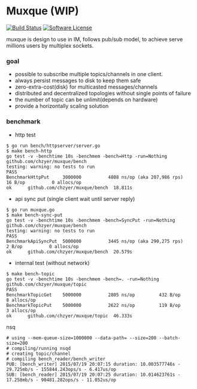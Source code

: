# Muxque (WIP)

[![Build Status](https://travis-ci.org/chzyer/muxque.svg?branch=master)](https://travis-ci.org/chzyer/muxque)
[![Software License](https://img.shields.io/badge/license-MIT-brightgreen.svg)](LICENSE.md)

muxque is design to use in IM, follows pub/sub model, to achieve serve millions users by multiplex sockets.

### goal
* possible to subscribe multiple topics/channels in one client.
* always persist messages to disk to keep them safe
* zero-extra-cost(disk) for multicasted messages/channels
* distributed and decentralized topologies without single points of failure
* the number of topic can be unlimit(depends on hardware)
* provide a horizontally scaling solution

### benchmark

* http test
```
$ go run bench/httpserver/server.go
$ make bench-http
go test -v -benchtime 10s -benchmem -bench=Http -run=Nothing github.com/chzyer/muxque/bench
testing: warning: no tests to run
PASS
BenchmarkHttpPut	 3000000	      4808 ns/op (aka 207,986 rps)	      16 B/op	       0 allocs/op
ok  	github.com/chzyer/muxque/bench	18.811s
```

* api sync put (single client wait until server reply)
```
$ go run muxque.go
$ make bench-sync-put
go test -v -benchtime 10s -benchmem -bench=SyncPut -run=Nothing github.com/chzyer/muxque/bench
testing: warning: no tests to run
PASS
BenchmarkApiSyncPut	 5000000	      3445 ns/op (aka 290,275 rps)	       2 B/op	       0 allocs/op
ok  	github.com/chzyer/muxque/bench	20.579s
```

* internal test (without network)
```
$ make bench-topic
go test -v -benchtime 10s -benchmem -bench=. -run=Nothing github.com/chzyer/muxque/topic
PASS
BenchmarkTopicGet	 5000000	      2805 ns/op	     432 B/op	       8 allocs/op
BenchmarkTopicPut	 5000000	      2622 ns/op	     119 B/op	       3 allocs/op
ok  	github.com/chzyer/muxque/topic	46.333s
```

nsq
```
# using --mem-queue-size=1000000 --data-path= --size=200 --batch-size=200
# compiling/running nsqd
# creating topic/channel
# compiling bench_reader/bench_writer
PUB: [bench_writer] 2015/07/19 20:07:15 duration: 10.003577746s - 29.725mb/s - 155844.243ops/s - 6.417us/op
SUB: [bench_reader] 2015/07/19 20:07:25 duration: 10.014623761s - 17.258mb/s - 90481.282ops/s - 11.052us/op
```
